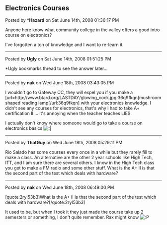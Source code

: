 ## Electronics Courses
Posted by ***Hazard** on Sat June 14th, 2008 01:36:17 PM

Anyone here know what community college in the valley offers a good intro course on electronics?

I've forgotten a ton of knowledge and I want to re-learn it.

--------------------------------------------------------------------------------

Posted by **Ugly** on Sat June 14th, 2008 01:51:25 PM

*Ugly bookmarks thread to see the answer later...

--------------------------------------------------------------------------------

Posted by **nak** on Wed June 18th, 2008 03:43:05 PM

I wouldn't go to Gateway CC, they will expel you if you make a [url=http&#58;//www&#46;btard&#46;org/LASTDAY/glowing_cock&#46;jpg:36q9fkqn]mushroom shaped reading lamp[/url:36q9fkqn] with your electronics knowledge. I didn't see any courses for electronics, that's why I had to take A+ certification II ... it's annoying when the teacher teaches LIES.

I actually don't know where someone would go to take a course on electronics basics  <!-- s:| --><img src="{SMILIES_PATH}/icon_neutral.gif" alt=":|" title="Neutral" /><!-- s:| -->

--------------------------------------------------------------------------------

Posted by **ThatGuy** on Wed June 18th, 2008 05:29:11 PM

Rio Salado has some courses every once in a while but they rarely fill to make a class. An alternative are the other 2 year schools like High Tech, ITT, and I am sure there are several others. I know in the High Tech class you get to make a FM radio and some other stuff. What is the A+ II is that the second part of the test which deals with hardware?

--------------------------------------------------------------------------------

Posted by **nak** on Wed June 18th, 2008 06:49:00 PM

[quote:2ryl53b3]What is the A+ II is that the second part of the test which deals with hardware?[/quote:2ryl53b3]

It used to be, but when I took it they just made the course take up 2 semesters or something, I don't quite remember.  Rax might know  <!-- s:P --><img src="{SMILIES_PATH}/icon_razz.gif" alt=":P" title="Razz" /><!-- s:P -->
